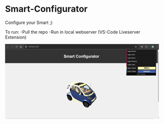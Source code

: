 # Smart-Configurator

Configure your Smart ;)

To run:
-Pull the repo
-Run in local webserver (VS-Code Liveserver Extension)


![Description of Image](images/titlePicture.png)
